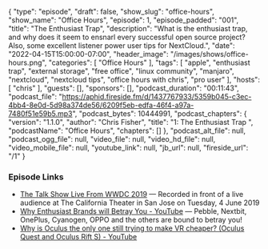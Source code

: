 {
  "type": "episode",
  "draft": false,
  "show_slug": "office-hours",
  "show_name": "Office Hours",
  "episode": 1,
  "episode_padded": "001",
  "title": "The Enthusiast Trap",
  "description": "What is the enthusiast trap, and why does it seem to ensnarl every successful open source project? Also, some excellent listener power user tips for NextCloud.",
  "date": "2022-04-15T15:00:00-07:00",
  "header_image": "/images/shows/office-hours.png",
  "categories": [
    "Office Hours"
  ],
  "tags": [
    "apple",
    "enthusiast trap",
    "external storage",
    "free office",
    "linux community",
    "manjaro",
    "nextcloud",
    "nextcloud tips",
    "office hours with chris",
    "pro user"
  ],
  "hosts": [
    "chris"
  ],
  "guests": [],
  "sponsors": [],
  "podcast_duration": "00:11:43",
  "podcast_file": "https://aphid.fireside.fm/d/1437767933/5359b045-c3ec-4bb4-8e0d-5d98a374de56/6209f5eb-edfa-46f4-a97a-7480f51e59b5.mp3",
  "podcast_bytes": 10444991,
  "podcast_chapters": {
    "version": "1.1.0",
    "author": "Chris Fisher",
    "title": "1: The Enthusiast Trap ",
    "podcastName": "Office Hours",
    "chapters": []
  },
  "podcast_alt_file": null,
  "podcast_ogg_file": null,
  "video_file": null,
  "video_hd_file": null,
  "video_mobile_file": null,
  "youtube_link": null,
  "jb_url": null,
  "fireside_url": "/1"
}


### Episode Links

  * [The Talk Show Live From WWDC 2019](https://daringfireball.net/2019/06/the_talk_show_live_from_wwdc_2019 "The Talk Show Live From WWDC 2019") — Recorded in front of a live audience at The California Theater in San Jose on Tuesday, 4 June 2019
  * [Why Enthusiast Brands will Betray You - YouTube](https://www.youtube.com/watch?v=FJgTKx-rg18 "Why Enthusiast Brands will Betray You - YouTube") — Pebble, Nextbit, OnePlus, Cyanogen, OPPO and the others are bound to betray you! 
  * [Why is Oculus the only one still trying to make VR cheaper? (Oculus Quest and Oculus Rift S) - YouTube](https://www.youtube.com/watch?v=YpVLmME2n1M "Why is Oculus the only one still trying to make VR cheaper? \(Oculus Quest and Oculus Rift S\) - YouTube")


